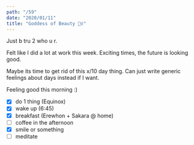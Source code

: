 ```yaml
---
path: "/59"
date: "2020/01/11"
title: "Goddess of Beauty 🧝‍♀️"
---
```


Just b tru 2 who u r.

Felt like I did a lot at work this week. Exciting times, the future is looking good.

Maybe its time to get rid of this x/10 day thing. Can just write generic feelings about days instead if I want.

Feeling good this morning :)

- [x] do 1 thing (Equinox)
- [x] wake up (6:45)
- [x] breakfast (Erewhon + Sakara @ home)
- [ ] coffee in the afternoon
- [x] smile or something
- [ ] meditate
